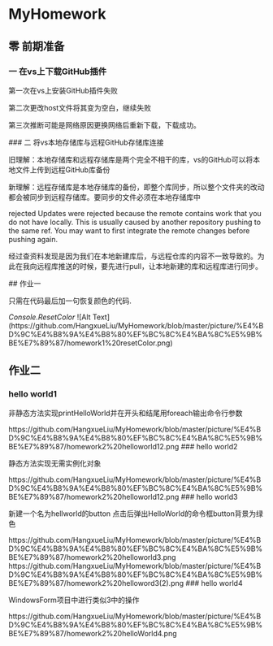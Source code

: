 # MyHomework
## 零 前期准备
### 一 在vs上下载GitHub插件
<p>第一次在vs上安装GitHub插件失败</p>
<p>第二次更改host文件将其变为空白，继续失败</p>
<p>第三次推断可能是网络原因更换网络后重新下载，下载成功。</p>
### 二 将vs本地存储库与远程GitHub存储库连接
<p>旧理解：本地存储库和远程存储库是两个完全不相干的库，vs的GitHub可以将本地文件上传到远程GitHub库备份</p>
<p>新理解：远程存储库是本地存储库的备份，即整个库同步，所以整个文件夹的改动都会被同步到远程存储库。要同步的文件必须在本地存储库中</p>
<p>rejected Updates were rejected because the remote contains work that you do not have locally. This is usually caused by another repository pushing to the same ref. You may want to first integrate the remote changes before pushing again.</p>
<p>经过查资料发现是因为我们在本地新建库后，与远程仓库的内容不一致导致的。为此在我向远程库推送的时候，要先进行pull，让本地新建的库和远程库进行同步。</p>
## 作业一
<p>只需在代码最后加一句恢复颜色的代码.</p> 
<i>Console.ResetColor</i>
![Alt Text](https://github.com/HangxueLiu/MyHomework/blob/master/picture/%E4%BD%9C%E4%B8%9A%E4%B8%80%EF%BC%8C%E4%BA%8C%E5%9B%BE%E7%89%87/homework1%20resetColor.png)

## 作业二
### hello world1
<p>非静态方法实现printHelloWorld并在开头和结尾用foreach输出命令行参数</p>
https://github.com/HangxueLiu/MyHomework/blob/master/picture/%E4%BD%9C%E4%B8%9A%E4%B8%80%EF%BC%8C%E4%BA%8C%E5%9B%BE%E7%89%87/homework2%20helloworld12.png
### hello world2
<p>静态方法实现无需实例化对象</p>
https://github.com/HangxueLiu/MyHomework/blob/master/picture/%E4%BD%9C%E4%B8%9A%E4%B8%80%EF%BC%8C%E4%BA%8C%E5%9B%BE%E7%89%87/homework2%20helloworld12.png
### hello world3
<p>新建一个名为hellworld的button 点击后弹出HelloWorld的命令框button背景为绿色</p>
https://github.com/HangxueLiu/MyHomework/blob/master/picture/%E4%BD%9C%E4%B8%9A%E4%B8%80%EF%BC%8C%E4%BA%8C%E5%9B%BE%E7%89%87/homework2%20helloworld3.png
https://github.com/HangxueLiu/MyHomework/blob/master/picture/%E4%BD%9C%E4%B8%9A%E4%B8%80%EF%BC%8C%E4%BA%8C%E5%9B%BE%E7%89%87/homework2%20helloword3(2).png
### hello world4
<p>WindowsForm项目中进行类似3中的操作</p>
https://github.com/HangxueLiu/MyHomework/blob/master/picture/%E4%BD%9C%E4%B8%9A%E4%B8%80%EF%BC%8C%E4%BA%8C%E5%9B%BE%E7%89%87/homework2%20helloWorld4.png


